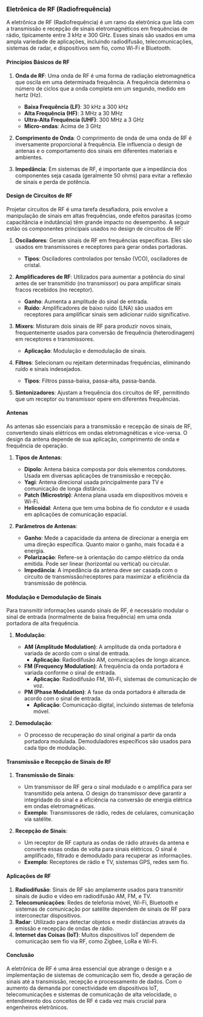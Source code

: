 ### Eletrônica de RF (Radiofrequência)

A eletrônica de RF (Radiofrequência) é um ramo da eletrônica que lida com a transmissão e recepção de sinais eletromagnéticos em frequências de rádio, tipicamente entre 3 kHz e 300 GHz. Esses sinais são usados em uma ampla variedade de aplicações, incluindo radiodifusão, telecomunicações, sistemas de radar, e dispositivos sem fio, como Wi-Fi e Bluetooth.

#### Princípios Básicos de RF

1. **Onda de RF**: Uma onda de RF é uma forma de radiação eletromagnética que oscila em uma determinada frequência. A frequência determina o número de ciclos que a onda completa em um segundo, medido em hertz (Hz).
   - **Baixa Frequência (LF)**: 30 kHz a 300 kHz
   - **Alta Frequência (HF)**: 3 MHz a 30 MHz
   - **Ultra-Alta Frequência (UHF)**: 300 MHz a 3 GHz
   - **Micro-ondas**: Acima de 3 GHz

2. **Comprimento de Onda**: O comprimento de onda de uma onda de RF é inversamente proporcional à frequência. Ele influencia o design de antenas e o comportamento dos sinais em diferentes materiais e ambientes.

3. **Impedância**: Em sistemas de RF, é importante que a impedância dos componentes seja casada (geralmente 50 ohms) para evitar a reflexão de sinais e perda de potência.

#### Design de Circuitos de RF

Projetar circuitos de RF é uma tarefa desafiadora, pois envolve a manipulação de sinais em altas frequências, onde efeitos parasitas (como capacitância e indutância) têm grande impacto no desempenho. A seguir estão os componentes principais usados no design de circuitos de RF:

1. **Osciladores**: Geram sinais de RF em frequências específicas. Eles são usados em transmissores e receptores para gerar ondas portadoras.
   - **Tipos**: Osciladores controlados por tensão (VCO), osciladores de cristal.

2. **Amplificadores de RF**: Utilizados para aumentar a potência do sinal antes de ser transmitido (no transmissor) ou para amplificar sinais fracos recebidos (no receptor).
   - **Ganho**: Aumenta a amplitude do sinal de entrada.
   - **Ruído**: Amplificadores de baixo ruído (LNA) são usados em receptores para amplificar sinais sem adicionar ruído significativo.

3. **Mixers**: Misturam dois sinais de RF para produzir novos sinais, frequentemente usados para conversão de frequência (heterodinagem) em receptores e transmissores.
   - **Aplicação**: Modulação e demodulação de sinais.

4. **Filtros**: Selecionam ou rejeitam determinadas frequências, eliminando ruído e sinais indesejados.
   - **Tipos**: Filtros passa-baixa, passa-alta, passa-banda.

5. **Sintonizadores**: Ajustam a frequência dos circuitos de RF, permitindo que um receptor ou transmissor opere em diferentes frequências.

#### Antenas

As antenas são essenciais para a transmissão e recepção de sinais de RF, convertendo sinais elétricos em ondas eletromagnéticas e vice-versa. O design da antena depende de sua aplicação, comprimento de onda e frequência de operação.

1. **Tipos de Antenas**:
   - **Dipolo**: Antena básica composta por dois elementos condutores. Usada em diversas aplicações de transmissão e recepção.
   - **Yagi**: Antena direcional usada principalmente para TV e comunicação de longa distância.
   - **Patch (Microstrip)**: Antena plana usada em dispositivos móveis e Wi-Fi.
   - **Helicoidal**: Antena que tem uma bobina de fio condutor e é usada em aplicações de comunicação espacial.

2. **Parâmetros de Antenas**:
   - **Ganho**: Mede a capacidade da antena de direcionar a energia em uma direção específica. Quanto maior o ganho, mais focada é a energia.
   - **Polarização**: Refere-se à orientação do campo elétrico da onda emitida. Pode ser linear (horizontal ou vertical) ou circular.
   - **Impedância**: A impedância da antena deve ser casada com o circuito de transmissão/receptores para maximizar a eficiência da transmissão de potência.

#### Modulação e Demodulação de Sinais

Para transmitir informações usando sinais de RF, é necessário modular o sinal de entrada (normalmente de baixa frequência) em uma onda portadora de alta frequência.

1. **Modulação**:
   - **AM (Amplitude Modulation)**: A amplitude da onda portadora é variada de acordo com o sinal de entrada.
     - **Aplicação**: Radiodifusão AM, comunicações de longo alcance.
   - **FM (Frequency Modulation)**: A frequência da onda portadora é variada conforme o sinal de entrada.
     - **Aplicação**: Radiodifusão FM, Wi-Fi, sistemas de comunicação de voz.
   - **PM (Phase Modulation)**: A fase da onda portadora é alterada de acordo com o sinal de entrada.
     - **Aplicação**: Comunicação digital, incluindo sistemas de telefonia móvel.

2. **Demodulação**:
   - O processo de recuperação do sinal original a partir da onda portadora modulada. Demoduladores específicos são usados para cada tipo de modulação.

#### Transmissão e Recepção de Sinais de RF

1. **Transmissão de Sinais**:
   - Um transmissor de RF gera o sinal modulado e o amplifica para ser transmitido pela antena. O design do transmissor deve garantir a integridade do sinal e a eficiência na conversão de energia elétrica em ondas eletromagnéticas.
   - **Exemplo**: Transmissores de rádio, redes de celulares, comunicação via satélite.

2. **Recepção de Sinais**:
   - Um receptor de RF captura as ondas de rádio através da antena e converte essas ondas de volta para sinais elétricos. O sinal é amplificado, filtrado e demodulado para recuperar as informações.
   - **Exemplo**: Receptores de rádio e TV, sistemas GPS, redes sem fio.

#### Aplicações de RF

1. **Radiodifusão**: Sinais de RF são amplamente usados para transmitir sinais de áudio e vídeo em radiodifusão AM, FM, e TV.
2. **Telecomunicações**: Redes de telefonia móvel, Wi-Fi, Bluetooth e sistemas de comunicação por satélite dependem de sinais de RF para interconectar dispositivos.
3. **Radar**: Utilizado para detectar objetos e medir distâncias através da emissão e recepção de ondas de rádio.
4. **Internet das Coisas (IoT)**: Muitos dispositivos IoT dependem de comunicação sem fio via RF, como Zigbee, LoRa e Wi-Fi.

#### Conclusão

A eletrônica de RF é uma área essencial que abrange o design e a implementação de sistemas de comunicação sem fio, desde a geração de sinais até a transmissão, recepção e processamento de dados. Com o aumento da demanda por conectividade em dispositivos IoT, telecomunicações e sistemas de comunicação de alta velocidade, o entendimento dos conceitos de RF é cada vez mais crucial para engenheiros eletrônicos.